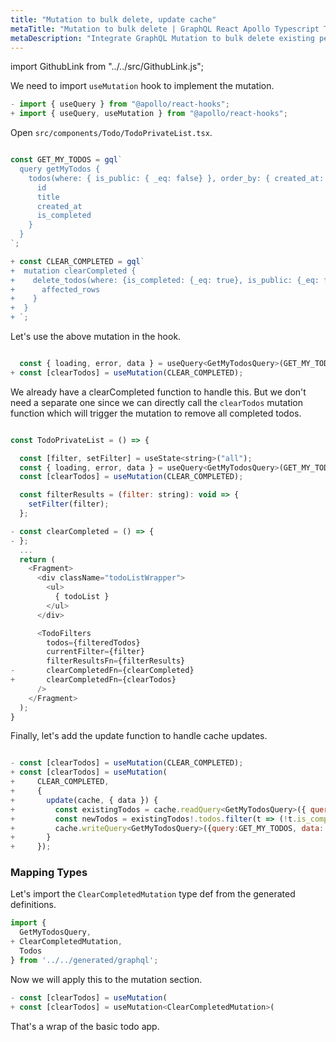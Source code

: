 ```yaml
---
title: "Mutation to bulk delete, update cache"
metaTitle: "Mutation to bulk delete | GraphQL React Apollo Typescript Tutorial"
metaDescription: "Integrate GraphQL Mutation to bulk delete existing personal todos. Update local cache after mutation using readQuery and writeQuery."
---
```


import GithubLink from "../../src/GithubLink.js";

We need to import `useMutation` hook to implement the mutation.

```javascript
- import { useQuery } from "@apollo/react-hooks";
+ import { useQuery, useMutation } from "@apollo/react-hooks";
```

Open `src/components/Todo/TodoPrivateList.tsx`.

<GithubLink link="https://github.com/hasura/graphql-engine/blob/master/community/learn/graphql-tutorials/tutorials/typescript-react-apollo/app-final/src/components/Todo/TodoPrivateList.tsx" text="src/components/Todo/TodoPrivateList.tsx" />

```javascript

const GET_MY_TODOS = gql`
  query getMyTodos {
    todos(where: { is_public: { _eq: false} }, order_by: { created_at: desc }) {
      id
      title
      created_at
      is_completed
    }
  }
`;

+ const CLEAR_COMPLETED = gql`
+  mutation clearCompleted {
+    delete_todos(where: {is_completed: {_eq: true}, is_public: {_eq: false}}){
+      affected_rows
+    }
+  }
+ `;

```

Let's use the above mutation in the hook.

```javascript

  const { loading, error, data } = useQuery<GetMyTodosQuery>(GET_MY_TODOS);
+ const [clearTodos] = useMutation(CLEAR_COMPLETED);

```

We already have a clearCompleted function to handle this. But we don't need a separate one since we can directly call the `clearTodos` mutation function which will trigger the mutation to remove all completed todos.

```javascript

const TodoPrivateList = () => {

  const [filter, setFilter] = useState<string>("all");
  const { loading, error, data } = useQuery<GetMyTodosQuery>(GET_MY_TODOS);
  const [clearTodos] = useMutation(CLEAR_COMPLETED);

  const filterResults = (filter: string): void => {
    setFilter(filter);
  };

- const clearCompleted = () => {
- };
  ...
  return (
    <Fragment>
      <div className="todoListWrapper">
        <ul>
          { todoList }
        </ul>
      </div>

      <TodoFilters
        todos={filteredTodos}
        currentFilter={filter}
        filterResultsFn={filterResults}
-       clearCompletedFn={clearCompleted}
+       clearCompletedFn={clearTodos}
      />
    </Fragment>
  );
}

```

Finally, let's add the update function to handle cache updates.

```javascript

- const [clearTodos] = useMutation(CLEAR_COMPLETED);
+ const [clearTodos] = useMutation(
+     CLEAR_COMPLETED, 
+     {
+       update(cache, { data }) {
+         const existingTodos = cache.readQuery<GetMyTodosQuery>({ query: GET_MY_TODOS });
+         const newTodos = existingTodos!.todos.filter(t => (!t.is_completed));
+         cache.writeQuery<GetMyTodosQuery>({query:GET_MY_TODOS, data: {todos: newTodos}});
+       }
+     });
```

### Mapping Types

Let's import the `ClearCompletedMutation` type def from the generated definitions.

```javascript
import { 
  GetMyTodosQuery,
+ ClearCompletedMutation,
  Todos
} from '../../generated/graphql';

```

Now we will apply this to the mutation section.

```javascript
- const [clearTodos] = useMutation(
+ const [clearTodos] = useMutation<ClearCompletedMutation>(
```

That's a wrap of the basic todo app.
